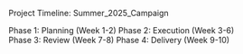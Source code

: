 Project Timeline: Summer_2025_Campaign

Phase 1: Planning (Week 1-2)
Phase 2: Execution (Week 3-6)  
Phase 3: Review (Week 7-8)
Phase 4: Delivery (Week 9-10)
